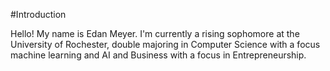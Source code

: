 #Introduction

Hello! My name is Edan Meyer. I'm currently a rising sophomore at the University of Rochester, double majoring in Computer Science with a focus machine learning and AI and Business with a focus in Entrepreneurship.
